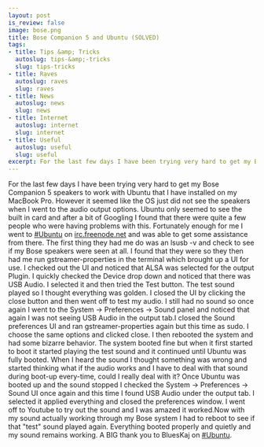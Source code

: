 ```yaml
--- 
layout: post
is_review: false
image: bose.png
title: Bose Companion 5 and Ubuntu (SOLVED)
tags: 
- title: Tips &amp; Tricks
  autoslug: tips-&amp;-tricks
  slug: tips-tricks
- title: Raves
  autoslug: raves
  slug: raves
- title: News
  autoslug: news
  slug: news
- title: Internet
  autoslug: internet
  slug: internet
- title: Useful
  autoslug: useful
  slug: useful
excerpt: For the last few days I have been trying very hard to get my Bose Companion 5 speakers to work with Ubuntu that I have installed on my MacBook Pro.  However it seemed like the OS just did not see the speakers when I went to the audio output options.  Ubuntu only seemed to see the built in card and after a bit of Googling I found that there were quite a few people who were having problems with this.
---
```

For the last few days I have been trying very hard to get my Bose Companion 5 speakers to work with Ubuntu that I have installed on my MacBook Pro.  However it seemed like the OS just did not see the speakers when I went to the audio output options.  Ubuntu only seemed to see the built in card and after a bit of Googling I found that there were quite a few people who were having problems with this.  Fortunately enough for me I went to [#Ubuntu](irc://irc.freenode.net/#ubuntu) on [irc.freenode.net](irc://irc.freenode.net/) and was able to get some assistance from there.  The first thing they had me do was an lsusb -v and check to see if my Bose speakers were seen at all.  I found that they were so they then had me run gstreamer-properties in the terminal which brought up a UI for use.  I checked out the UI and noticed that ALSA was selected for the output Plugin.  I quickly checked the Device drop down and noticed that there was USB Audio.  I selected it and then tried the Test button.  The test sound played so I thought everything was golden.  I closed the UI by clicking the close button and then went off to test my audio.  I still had no sound so once again I went to the System -> Preferences -> Sound panel and noticed that again I was not seeing USB Audio in the output tab.<!--more-->I closed the Sound preferences UI and ran gstreamer-properties again but this time as sudo.  I choose the same options and clicked close.  I then rebooted the system and had some bizarre behavior.  The system booted fine but when it first started to boot it started playing the test sound and it continued until Ubuntu was fully booted.  When I heard the sound I thought something was wrong and started thinking what if the audio works and I have to deal with that sound during boot-up every-time, could I really deal with it?  Once Ubuntu was booted up and the sound stopped I checked the System -> Preferences -> Sound UI once again and this time I found USB Audio under the output tab.  I selected it applied everything and closed the preferences window.  I went off to Youtube to try out the sound and I was amazed it worked.Now with my sound actually working through my Bose system I had to reboot to see if that "test" sound played again.  Everything booted properly and quietly and my sound remains working.  A BIG thank you to BluesKaj on [#Ubuntu](irc://irc.freenode.net/#ubuntu).
